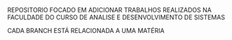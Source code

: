 REPOSITORIO FOCADO EM ADICIONAR TRABALHOS REALIZADOS NA FACULDADE DO CURSO DE ANALISE E DESENVOLVIMENTO DE SISTEMAS

CADA BRANCH ESTÁ RELACIONADA A UMA MATÉRIA
